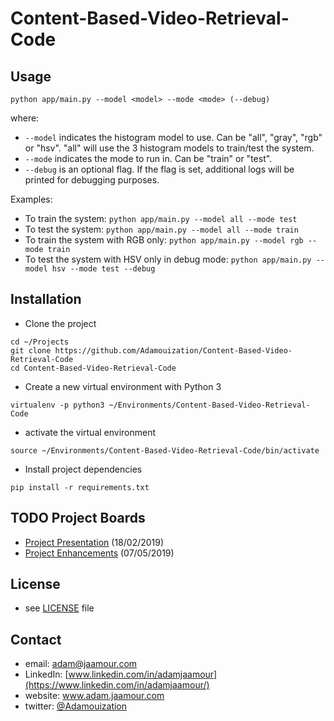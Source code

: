 # Content-Based-Video-Retrieval-Code

## Usage

```
python app/main.py --model <model> --mode <mode> (--debug)
```

where:

* `--model` indicates the histogram model to use. Can be "all", "gray", "rgb" or "hsv". "all" will use the 3 histogram models to train/test the system.
* `--mode` indicates the mode to run in. Can be "train" or "test".
* `--debug` is an optional flag. If the flag is set, additional logs will be printed for debugging purposes.

Examples:

* To train the system: `python app/main.py --model all --mode test`
* To test the system: `python app/main.py --model all --mode train`
* To train the system with RGB only: `python app/main.py --model rgb --mode train`
* To test the system with HSV only in debug mode: `python app/main.py --model hsv --mode test --debug`

## Installation

* Clone the project
```
cd ~/Projects
git clone https://github.com/Adamouization/Content-Based-Video-Retrieval-Code
cd Content-Based-Video-Retrieval-Code
```

* Create a new virtual environment with Python 3

`virtualenv -p python3 ~/Environments/Content-Based-Video-Retrieval-Code`

* activate the virtual environment

`source ~/Environments/Content-Based-Video-Retrieval-Code/bin/activate`

* Install project dependencies

`pip install -r requirements.txt`


## TODO Project Boards

* [Project Presentation](https://github.com/Adamouization/Content-Based-Video-Retrieval-Code/projects/1) (18/02/2019)
* [Project Enhancements](https://github.com/Adamouization/Content-Based-Video-Retrieval-Code/projects/2) (07/05/2019)

## License

* see [LICENSE](https://github.com/Adamouization/Content-Based-Video-Retrieval-Code/blob/master/LICENSE) file

## Contact
* email: adam@jaamour.com
* LinkedIn: [www.linkedin.com/in/adamjaamour](https://www.linkedin.com/in/adamjaamour/)
* website: www.adam.jaamour.com
* twitter: [@Adamouization](https://twitter.com/Adamouization)